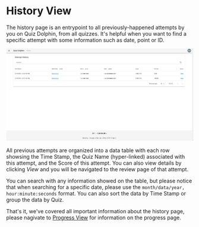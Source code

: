 # History View

The history page is an entrypoint to all previously-happened attempts by you on Quiz Dolphin, from all quizzes. It's helpful when you want to find a specific attempt with some information such as date, point or ID.

![history view](../images/history_view.png)

All previous attempts are organized into a data table with each row showsing the Time Stamp, the Quiz Name (hyper-linked) associated with this attempt, and the Score of this attempt. You can also view details by clicking *View* and you will be navigated to the review page of that attempt.

You can search with any information showed on the table, but please notice that when searching for a specific date, please use the `month/data/year, hour:minute:seconds` format. You can also sort the data by Time Stamp or group the data by Quiz.

That's it, we've covered all important information about the history page, please nagivate to [Progress View](Progress-View.md) for information on the progress page.
